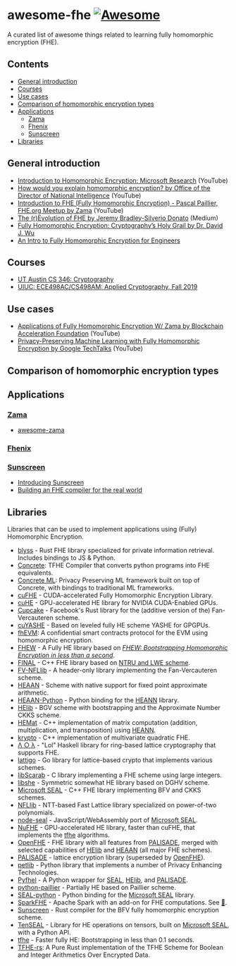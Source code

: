 # awesome-fhe [![Awesome](https://awesome.re/badge.svg)](https://awesome.re)

A curated list of awesome things related to learning fully homomorphic encryption (FHE).

## Contents

- [General introduction](#general-introduction)
- [Courses](#courses)
- [Use cases](#use-cases)
- [Comparison of homomorphic encryption types](#comparison-of-homomorphic-encryption-types)
- [Applications](#applications)
  - [Zama](#zama)
  - [Fhenix](#fhenix)
  - [Sunscreen](#sunscreen)
- [Libraries](#libraries)

## General introduction

- [Introduction to Homomorphic Encryption: Microsoft Research](https://www.youtube.com/watch?v=SEBdYXxijSo) (YouTube)
- [How would you explain homomorphic encryption? by Office of the Director of National Intelligence](https://www.youtube.com/watch?v=pXb39wj5ShI) (YouTube)
- [Introduction to FHE (Fully Homomorphic Encryption) - Pascal Paillier, FHE.org Meetup by Zama](https://www.youtube.com/watch?v=aruz58RarVA) (YouTube)
- [The (r)Evolution of FHE by Jeremy Bradley-Silverio Donato](https://medium.com/zama-ai/the-r-evolution-of-fhe-485b54a6e69c) (Medium)
- [Fully Homomorphic Encryption: Cryptography’s Holy Grail by Dr. David J. Wu](https://www.cs.utexas.edu/~dwu4/papers/XRDSFHE.pdf)
- [An Intro to Fully Homomorphic Encryption for Engineers](https://blog.sunscreen.tech/an-intro-to-fully-homomorphic-encryption-for-engineers/)

## Courses

- [UT Austin CS 346: Cryptography](https://www.cs.utexas.edu/~dwu4/courses/sp23/index.html)
- [UIUC: ECE498AC/CS498AM: Applied Cryptography, Fall 2019](https://soc1024.ece.illinois.edu/teaching/ece498ac/fall2019/)

## Use cases

- [Applications of Fully Homomorphic Encryption W/ Zama by Blockchain Acceleration Foundation](https://www.youtube.com/watch?v=RcCEQJkXee0) (YouTube)
- [Privacy-Preserving Machine Learning with Fully Homomorphic Encryption by Google TechTalks](https://www.youtube.com/watch?v=-lhn2GdHhGc) (YouTube)

## Comparison of homomorphic encryption types

## Applications

### [Zama](https://www.zama.ai/)

- [awesome-zama](https://github.com/zama-ai/awesome-zama)

### [Fhenix](https://www.fhenix.io/)

### [Sunscreen](https://sunscreen.tech/)

- [Introducing Sunscreen](https://blog.sunscreen.tech/roadmap/)
- [Building an FHE compiler for the real world](https://blog.sunscreen.tech/from-toy-programs-to-real-life-building-an-fhe-compiler/)

## Libraries

Libraries that can be used to implement applications using (Fully) Homomorphic Encryption.

- [blyss](https://github.com/blyssprivacy/sdk) - Rust FHE library specialized for private information retrieval. Includes bindings to JS & Python.
- [Concrete](https://github.com/zama-ai/concrete): TFHE Compiler that converts python programs into FHE equivalents.
- [Concrete ML](https://github.com/zama-ai/concrete-ml): Privacy Preserving ML framework built on top of Concrete, with bindings to traditional ML frameworks.
- [cuFHE](https://github.com/vernamlab/cuFHE) - CUDA-accelerated Fully Homomorphic Encryption Library.
- [cuHE](https://github.com/vernamlab/cuHE) - GPU-accelerated HE library for NVIDIA CUDA-Enabled GPUs.
- [Cupcake](https://github.com/facebookresearch/Cupcake) - Facebook's Rust library for the (additive version of the) Fan-Vercauteren scheme.
- [cuYASHE](https://github.com/cuyashe-library/cuyashe) - Based on leveled fully HE scheme YASHE for GPGPUs.
- [fhEVM](https://docs.zama.ai/fhevm): A confidential smart contracts protocol for the EVM using homomorphic encryption.
- [FHEW](https://github.com/lducas/FHEW) - A Fully HE library based on [_FHEW: Bootstrapping Homomorphic Encryption in less than a second_](https://eprint.iacr.org/2014/816).
- [FINAL](https://github.com/KULeuven-COSIC/FINAL) - C++ FHE library based on [NTRU and LWE scheme](https://eprint.iacr.org/2022/074).
- [FV-NFLlib](https://github.com/CryptoExperts/FV-NFLlib) - A header-only library implementing the Fan-Vercauteren scheme.
- [HEAAN](https://github.com/snucrypto/HEAAN) - Scheme with native support for fixed point approximate arithmetic.
- [HEAAN-Python](https://github.com/Huelse/HEAAN-Python) - Python binding for the [HEANN](#HEAAN) library.
- [HElib](https://github.com/HomEnc/HElib) - BGV scheme with bootstrapping and the Approximate Number CKKS scheme.
- [HEMat](https://github.com/K-miran/HEMat) - C++ implementation of matrix computation (addition, multiplication, and transposition) using [HEANN](#HEAAN).
- [krypto](https://github.com/kryptnostic/krypto) - C++ implementation of multivariate quadratic FHE.
- [Λ ○ λ](https://github.com/cpeikert/Lol) - "Lol" Haskell library for ring-based lattice cryptography that supports FHE.
- [lattigo](https://github.com/ldsec/lattigo) - Go library for lattice-based crypto that implements various schemes.
- [libScarab](https://github.com/hcrypt-project/libScarab) - C library implementing a FHE scheme using large integers.
- [libshe](https://github.com/bogdan-kulynych/libshe) - Symmetric somewhat HE library based on DGHV scheme.
- [Microsoft SEAL](https://github.com/microsoft/SEAL) - C++ FHE library implementing BFV and CKKS schemes.</a>
- [NFLlib](https://github.com/quarkslab/NFLlib) - NTT-based Fast Lattice library specialized on power-of-two polynomials.
- [node-seal](https://github.com/morfix-io/node-seal) - JavaScript/WebAssembly port of [Microsoft SEAL](#SEAL).
- [NuFHE](https://github.com/nucypher/nufhe) - GPU-accelerated HE library, faster than cuFHE, that implements the [tfhe](#tfhe) algorithms.
- [OpenFHE](https://github.com/openfheorg/openfhe-development) - FHE library with all features from [PALISADE](#PALISADE), merged with selected capabilities of [HElib](#HElib) and [HEAAN](#HEAAN) (all major FHE schemes).
- [PALISADE](https://palisade-crypto.org/software-library) - lattice encryption library (superseded by [OpenFHE](#OpenFHE)).
- [petlib](https://github.com/gdanezis/petlib) - Python library that implements a number of Privacy Enhancing Technologies.
- [Pyfhel](https://github.com/ibarrond/Pyfhel) - A Python wrapper for [SEAL](#SEAL), [HElib](#HElib), and [PALISADE](#PALISADE).
- [python-paillier](https://github.com/data61/python-paillier) - Partially HE based on Paillier scheme.
- [SEAL-python](https://github.com/Huelse/SEAL-Python/) - Python binding for the [Microsoft SEAL](#SEAL) library.
- [SparkFHE](https://github.com/SpiRITlab/spark) - Apache Spark with an add-on for FHE computations. See [:page_facing_up:](https://homomorphicencryption.org/wp-content/uploads/2019/08/poster_5.pdf).
- [Sunscreen](https://github.com/Sunscreen-tech/Sunscreen) - Rust compiler for the BFV fully homomorphic encryption scheme.
- [TenSEAL](https://github.com/OpenMined/TenSEAL) - Library for HE operations on tensors, built on [Microsoft SEAL](#SEAL), with a Python API.
- [tfhe](https://github.com/tfhe/tfhe) - Faster fully HE: Bootstrapping in less than 0.1 seconds.</a>
- [TFHE-rs](https://github.com/zama-ai/tfhe-rs): A Pure Rust implementation of the TFHE Scheme for Boolean and Integer Arithmetics Over Encrypted Data.
